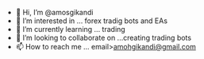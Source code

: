 - 👋 Hi, I’m @amosgikandi
- 👀 I’m interested in ... forex tradig bots and EAs
- 🌱 I’m currently learning ... trading
- 💞️ I’m looking to collaborate on ...creating trading bots
- 📫 How to reach me ... email>amohgikandi@gmail.com

<!---
amosgikandi/amosgikandi is a ✨ special ✨ repository because its `README.md` (this file) appears on your GitHub profile.
You can click the Preview link to take a look at your changes.
--->
